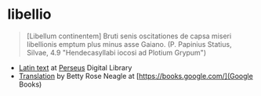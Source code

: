 # libellio

> [Libellum continentem] Bruti senis oscitationes de capsa miseri libellionis emptum plus minus asse Gaiano.
> (P. Papinius Statius, Silvae, 4.9 "Hendecasyllabi iocosi ad Plotium Grypum")

- [Latin text](http://www.perseus.tufts.edu/hopper/text?doc=Stat.%20Silv.%204.9.21&lang=original) at [Perseus](http://www.perseus.tufts.edu/hopper/) Digital Library
- [Translation](https://books.google.ro/books?id=8XVhb9IAJloC&pg=PA146) by Betty Rose Neagle at [https://books.google.com/](Google Books)

